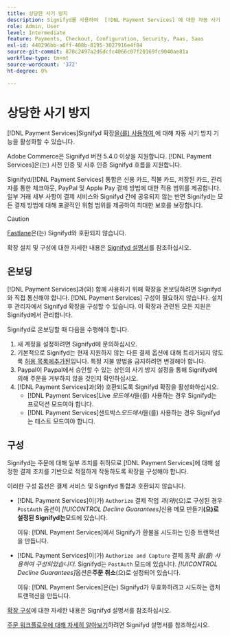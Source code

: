 ```yaml
---
title: 상당한 사기 방지
description: Signifyd를 사용하여  [!DNL Payment Services] 에 대한 자동 사기 방지 기능을 활성화합니다.
role: Admin, User
level: Intermediate
feature: Payments, Checkout, Configuration, Security, Paas, Saas
exl-id: 440296bb-a6ff-408b-8195-3027916e4f84
source-git-commit: 870c2497a2d6dcfc4066c07f20169fc9040ae81a
workflow-type: tm+mt
source-wordcount: '372'
ht-degree: 0%

---
```


# 상당한 사기 방지

[!DNL Payment Services]Signifyd 확장[을(를) 사용하여 &#x200B;](https://commercemarketplace.adobe.com/signifyd-module-connect.html)에 대해 자동 사기 방지 기능을 활성화할 수 있습니다.

Adobe Commerce은 Signifyd 버전 5.4.0 이상을 지원합니다. [!DNL Payment Services]은(는) 사전 인증 및 사후 인증 Signifyd 흐름을 지원합니다.

Signifyd/[!DNL Payment Services] 통합은 신용 카드, 직불 카드, 저장된 카드, 관리자를 통한 체크아웃, PayPal 및 Apple Pay 결제 방법에 대한 적용 범위를 제공합니다. 일부 거래 세부 사항이 결제 서비스와 Signifyd 간에 공유되지 않는 반면 Signifyd는 모든 결제 방법에 대해 포괄적인 위험 범위를 제공하여 최대한 보호를 보장합니다.

>[!CAUTION]
>
> [Fastlane](payments-options.md#fastlane-button)은(는) Signifyd와 호환되지 않습니다.

확장 설치 및 구성에 대한 자세한 내용은 [Signifyd 설명서](https://community.signifyd.com/support/s/article/magento-2-extension-install-guide?language=en_US#downloadandinstallingmagento2extension)를 참조하십시오.

## 온보딩

[!DNL Payment Services]과(와) 함께 사용하기 위해 확장을 온보딩하려면 Signifyd와 직접 통신해야 합니다. [!DNL Payment Services] 구성이 필요하지 않습니다. 설치 후 관리자에서 Signifyd 확장을 구성할 수 있습니다. 이 확장과 관련된 모든 지원은 Signifyd에서 관리합니다.

Signifyd로 온보딩할 때 다음을 수행해야 합니다.

1. 새 계정을 설정하려면 Signifyd에 문의하십시오.
1. 기본적으로 Signifyd는 현재 지원하지 않는 다른 결제 옵션에 대해 트리거되지 않도록 [허용 목록에추가된](https://github.com/signifyd/magento2/blob/main/docs/RESTRICT-PAYMENTS.md)입니다. 특정 지불 방법을 금지하려면 변경해야 합니다.
1. Paypal이 Paypal에서 승인할 수 있는 상인의 사기 방지 설정을 통해 Signifyd에 의해 주문을 거부하지 않을 것인지 확인하십시오.
1. [!DNL Payment Services]과(와) 호환되도록 Signifyd 확장을 활성화하십시오.
   * [!DNL Payment Services]Live _모드에서_&#x200B;을(를) 사용하는 경우 Signifyd는 프로덕션 모드여야 합니다.
   * [!DNL Payment Services]샌드박스&#x200B;_모드에서_&#x200B;을(를) 사용하는 경우 Signifyd는 테스트 모드여야 합니다.

## 구성

Signifyd는 주문에 대해 일부 조치를 취하므로 [!DNL Payment Services]에 대해 설정한 결제 조치를 기반으로 적절하게 작동하도록 확장을 구성해야 합니다.

이러한 구성 옵션은 결제 서비스 및 Signifyd 통합과 호환되지 않습니다.

* [!DNL Payment Services]이(가) `Authorize` 결제 작업 _과(와)_(으)로 구성된 경우 `PostAuth` 옵션이 _[!UICONTROL Decline Guarantees]_&#x200B;신용 메모 만들기&#x200B;**(으)로 설정된 Signifyd는**&#x200B;모드에 있습니다.

  이유: [!DNL Payment Services]에서 Signify가 환불을 시도하는 인증 트랜잭션을 만듭니다.


* [!DNL Payment Services]이(가) `Authorize and Capture` 결제 동작 _을(를) 사용하여 구성되었습니다._ Signifyd는 `PostAuth` 모드에 있습니다. _[!UICONTROL Decline Guarantees]_&#x200B;옵션은&#x200B;**주문 취소**(으)로 설정되어 있습니다.

  이유: [!DNL Payment Services]은(는) Signifyd가 무효화하려고 시도하는 캡처 트랜잭션을 만듭니다.


[확장 구성](https://community.signifyd.com/support/s/article/magento-2-extension-install-guide?language=en_US#configuringmagento2extension)에 대한 자세한 내용은 Signifyd 설명서를 참조하십시오.

[주문 워크플로우에 대해 자세히 알아보기](https://community.signifyd.com/support/s/article/magento-2-extension-install-guide?language=en_US#howmagento2works)하려면 Signifyd 설명서를 참조하십시오.
